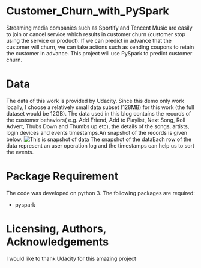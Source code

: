 # Customer_Churn_with_PySpark

Streaming media companies such as Sportify and Tencent Music are easily to join or cancel service which results in customer churn (customer stop using the service or product). If we can predict in advance that the customer will churn, we can take actions such as sending coupons to retain the customer in advance. This project will use PySpark to predict customer churn.

# Data
The data of this work is provided by Udacity. Since this demo only work locally, I choose a relatively small data subset (128MB) for this work (the full dataset would be 12GB). The data used in this blog contains the records of the customer behaviors( e.g. Add Friend, Add to Playlist, Next Song, Roll Advert, Thubs Down and Thumbs up etc), the details of the songs, artists, login devices and events timestamps.An snapshot of the records is given below.
![This is snapshot of data](pic/data.GIF)
The snapshot of the dataEach row of the data represent an user operation log and the timestamps can help us to sort the events.

# Package Requirement
The code was developed on python 3. The following packages are required:
* pyspark


# Licensing, Authors, Acknowledgements
I would like to thank Udacity for this amazing project
